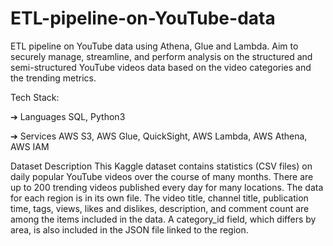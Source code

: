 # ETL-pipeline-on-YouTube-data
ETL pipeline on YouTube data using Athena, Glue and Lambda. Aim to securely manage, streamline, and perform analysis on the structured and semi-structured YouTube videos data based on the video categories and the trending metrics.

Tech Stack:

➔ Languages SQL, Python3

➔ Services AWS S3, AWS Glue, QuickSight, AWS Lambda, AWS Athena, AWS IAM

Dataset Description
This Kaggle dataset contains statistics (CSV files) on daily popular YouTube videos over the course of many months. There are up to 200 trending videos published every day for many locations. The data for each region is in its own file. The video title, channel title, publication time, tags, views, likes and dislikes, description, and comment count are among the items included in the data. A category_id field, which differs by area, is
also included in the JSON file linked to the region.
